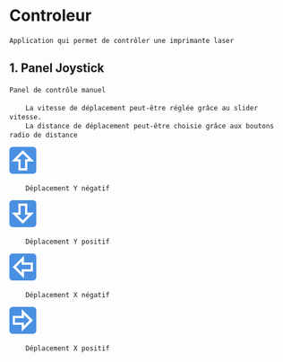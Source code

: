 # Controleur

    Application qui permet de contrôler une imprimante laser

## 1. Panel Joystick

    Panel de contrôle manuel

        La vitesse de déplacement peut-être réglée grâce au slider vitesse.
        La distance de déplacement peut-être choisie grâce aux boutons radio de distance

![ArrowUp](../img/arrow_up.png "ArrowUp")

        Déplacement Y négatif

![ArrowDown](../img/arrow_down.png "ArrowDown")

        Déplacement Y positif

![ArrowLeft](../img/arrow_left.png "ArrowLeft")

        Déplacement X négatif

![ArrowRight](../img/arrow_right.png "ArrowRight")

        Déplacement X positif


